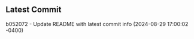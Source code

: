 
## Latest Commit
b052072 - Update README with latest commit info (2024-08-29 17:00:02 -0400) <Yunxi-Zhou>
